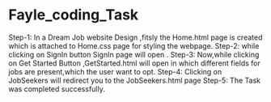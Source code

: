 # Fayle_coding_Task
Step-1: In a Dream Job website Design ,fitsly the Home.html page is created which is attached to Home.css page for styling the webpage.
Step-2: while clicking on SignIn button SignIn page will open .
Step-3: Now,while clicking on Get Started Button ,GetStarted.html will open in which different fields for jobs are present,which the user want to opt.
Step-4: Clicking on JobSeekers will redirect you to the JobSeekers.html page
Step-5: The Task was completed successfully.
